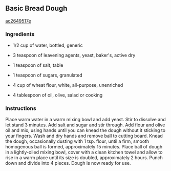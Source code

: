 ## Basic Bread Dough

[ac2649517e](http://www.foodgeeks.com/recipes/5192)

### Ingredients

 - 1/2 cup of water, bottled, generic

 - 3 teaspoon of leavening agents, yeast, baker's, active dry

 - 1 teaspoon of salt, table

 - 1 teaspoon of sugars, granulated

 - 4 cup of wheat flour, white, all-purpose, unenriched

 - 4 tablespoon of oil, olive, salad or cooking

### Instructions

Place warm water in a warm mixing bowl and add yeast. Stir to dissolve and let stand 3 minutes. Add salt and sugar and stir through. Add flour and olive oil and mix, using hands until you can knead the dough without it sticking to your fingers. Wash and dry hands and remove ball to cutting board. Knead the dough, occasionally dusting with 1 tsp. flour, until a firm, smooth homogenous ball is formed, approximately 15 minutes. Place ball of dough in a lightly-oiled mixing bowl, cover with a clean kitchen towel and allow to rise in a warm place until its size is doubled, approximately 2 hours. Punch down and divide into 4 pieces. Dough is now ready for use.